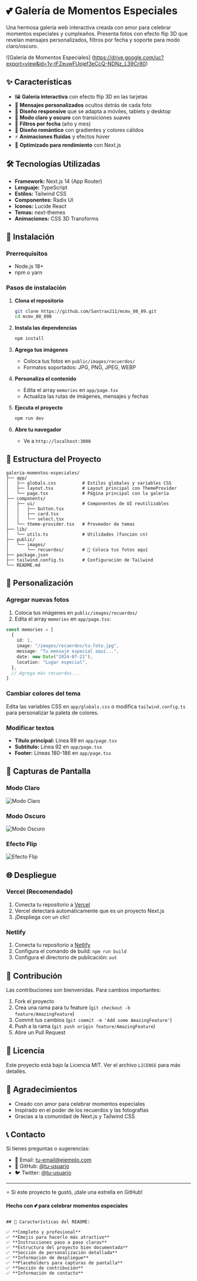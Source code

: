 # 💕 Galería de Momentos Especiales

Una hermosa galería web interactiva creada con amor para celebrar momentos especiales y cumpleaños. Presenta fotos con efecto flip 3D que revelan mensajes personalizados, filtros por fecha y soporte para modo claro/oscuro.

![Galería de Momentos Especiales] (https://drive.google.com/uc?export=view&id=1v-tFZeuwFUpjef3eCcQ-NDNz_L39Cr80)

## ✨ Características

- 🖼️ **Galería interactiva** con efecto flip 3D en las tarjetas
- 💌 **Mensajes personalizados** ocultos detrás de cada foto
- 🎨 **Diseño responsive** que se adapta a móviles, tablets y desktop
- 🌙 **Modo claro y oscuro** con transiciones suaves
- 📅 **Filtros por fecha** (año y mes)
- 💖 **Diseño romántico** con gradientes y colores cálidos
- ⚡ **Animaciones fluidas** y efectos hover
- 🎯 **Optimizado para rendimiento** con Next.js

## 🛠️ Tecnologías Utilizadas

- **Framework:** Next.js 14 (App Router)
- **Lenguaje:** TypeScript
- **Estilos:** Tailwind CSS
- **Componentes:** Radix UI
- **Iconos:** Lucide React
- **Temas:** next-themes
- **Animaciones:** CSS 3D Transforms

## 🚀 Instalación

### Prerrequisitos

- Node.js 18+ 
- npm o yarn

### Pasos de instalación

1. **Clona el repositorio**
   ```bash
   git clone https://github.com/Santrax211/mcmv_08_09.git 
   cd mcmv_08_098
   ```

2. **Instala las dependencias**
   ```bash
   npm install
   ```

3. **Agrega tus imágenes**
   - Coloca tus fotos en `public/images/recuerdos/`
   - Formatos soportados: JPG, PNG, JPEG, WEBP

4. **Personaliza el contenido**
   - Edita el array `memories` en `app/page.tsx`
   - Actualiza las rutas de imágenes, mensajes y fechas

5. **Ejecuta el proyecto**
   ```bash
   npm run dev
   ```

6. **Abre tu navegador**
   - Ve a `http://localhost:3000`

## 📁 Estructura del Proyecto

```
galeria-momentos-especiales/
├── app/
│   ├── globals.css          # Estilos globales y variables CSS
│   ├── layout.tsx           # Layout principal con ThemeProvider
│   └── page.tsx             # Página principal con la galería
├── components/
│   ├── ui/                  # Componentes de UI reutilizables
│   │   ├── button.tsx
│   │   ├── card.tsx
│   │   └── select.tsx
│   └── theme-provider.tsx   # Proveedor de temas
├── lib/
│   └── utils.ts             # Utilidades (función cn)
├── public/
│   └── images/
│       └── recuerdos/       # 📸 Coloca tus fotos aquí
├── package.json
├── tailwind.config.ts       # Configuración de Tailwind
└── README.md
```

## 🎨 Personalización

### Agregar nuevas fotos

1. Coloca tus imágenes en `public/images/recuerdos/`
2. Edita el array `memories` en `app/page.tsx`:

```typescript
const memories = [
  {
    id: 1,
    image: "/images/recuerdos/tu-foto.jpg",
    message: "Tu mensaje especial aquí...",
    date: new Date("2024-07-21"),
    location: "Lugar especial",
  },
  // Agrega más recuerdos...
]
```

### Cambiar colores del tema

Edita las variables CSS en `app/globals.css` o modifica `tailwind.config.ts` para personalizar la paleta de colores.

### Modificar textos

- **Título principal:** Línea 89 en `app/page.tsx`
- **Subtítulo:** Línea 92 en `app/page.tsx`
- **Footer:** Líneas 180-186 en `app/page.tsx`

## 📱 Capturas de Pantalla

### Modo Claro
![Modo Claro](https://drive.google.com/uc?export=view&id=1v-tFZeuwFUpjef3eCcQ-NDNz_L39Cr80)

### Modo Oscuro
![Modo Oscuro](https://drive.google.com/uc?export=view&id=1zv0rDay6f1SP7S1VQ1nfZN8YZ3TGLeQP)

### Efecto Flip
![Efecto Flip](https://drive.google.com/uc?export=view&id=1pWs3zFA88Qi1XVaPcy0IbHoUJFtRHwV-)

## 🌐 Despliegue

### Vercel (Recomendado)

1. Conecta tu repositorio a [Vercel](https://vercel.com)
2. Vercel detectará automáticamente que es un proyecto Next.js
3. ¡Despliega con un clic!

### Netlify

1. Conecta tu repositorio a [Netlify](https://netlify.com)
2. Configura el comando de build: `npm run build`
3. Configura el directorio de publicación: `out`

## 🤝 Contribución

Las contribuciones son bienvenidas. Para cambios importantes:

1. Fork el proyecto
2. Crea una rama para tu feature (`git checkout -b feature/AmazingFeature`)
3. Commit tus cambios (`git commit -m 'Add some AmazingFeature'`)
4. Push a la rama (`git push origin feature/AmazingFeature`)
5. Abre un Pull Request

## 📝 Licencia

Este proyecto está bajo la Licencia MIT. Ver el archivo `LICENSE` para más detalles.

## 💖 Agradecimientos

- Creado con amor para celebrar momentos especiales
- Inspirado en el poder de los recuerdos y las fotografías
- Gracias a la comunidad de Next.js y Tailwind CSS

## 📞 Contacto

Si tienes preguntas o sugerencias:

- 📧 Email: tu-email@ejemplo.com
- 🐙 GitHub: [@tu-usuario](https://github.com/tu-usuario)
- 🐦 Twitter: [@tu-usuario](https://twitter.com/tu-usuario)

---

⭐ Si este proyecto te gustó, ¡dale una estrella en GitHub!

**Hecho con 💕 para celebrar momentos especiales**
```

## 🎯 Características del README:

✅ **Completo y profesional**
✅ **Emojis para hacerlo más atractivo**
✅ **Instrucciones paso a paso claras**
✅ **Estructura del proyecto bien documentada**
✅ **Sección de personalización detallada**
✅ **Información de despliegue**
✅ **Placeholders para capturas de pantalla**
✅ **Sección de contribución**
✅ **Información de contacto**
